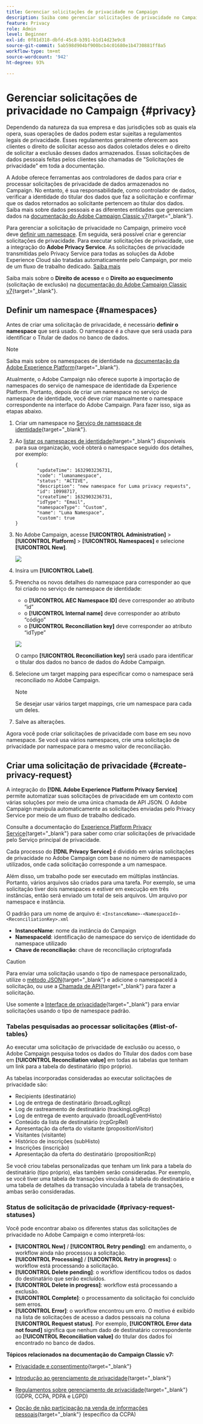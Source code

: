 ```yaml
---
title: Gerenciar solicitações de privacidade no Campaign
description: Saiba como gerenciar solicitações de privacidade no Campaign
feature: Privacy
role: Admin
level: Beginner
exl-id: 0f81d318-dbfd-45c8-b391-b1d14d23e9c8
source-git-commit: 5ab598d904bf900bcb4c01680e1b4730881ff8a5
workflow-type: tm+mt
source-wordcount: '942'
ht-degree: 93%

---
```


# Gerenciar solicitações de privacidade no Campaign {#privacy}

Dependendo da natureza da sua empresa e das jurisdições sob as quais ela opera, suas operações de dados podem estar sujeitas a regulamentos legais de privacidade. Esses regulamentos geralmente oferecem aos clientes o direito de solicitar acesso aos dados coletados deles e o direito de solicitar a exclusão desses dados armazenados. Essas solicitações de dados pessoais feitas pelos clientes são chamadas de &quot;Solicitações de privacidade&quot; em toda a documentação.

A Adobe oferece ferramentas aos controladores de dados para criar e processar solicitações de privacidade de dados armazenados no Campaign. No entanto, é sua responsabilidade, como controlador de dados, verificar a identidade do titular dos dados que faz a solicitação e confirmar que os dados retornados ao solicitante pertencem ao titular dos dados. Saiba mais sobre dados pessoais e as diferentes entidades que gerenciam dados na [documentação do Adobe Campaign Classic v7](https://experienceleague.adobe.com/docs/campaign-classic/using/getting-started/privacy/privacy-and-recommendations.html?lang=pt-BR#personal-data){target="_blank"}.


Para gerenciar a solicitação de privacidade no Campaign, primeiro você deve [definir um namespace](#namespaces). Em seguida, será possível criar e gerenciar solicitações de privacidade. Para executar solicitações de privacidade, use a integração do **Adobe Privacy Service**. As solicitações de privacidade transmitidas pelo Privacy Service para todas as soluções da Adobe Experience Cloud são tratadas automaticamente pelo Campaign, por meio de um fluxo de trabalho dedicado. [Saiba mais](#create-privacy-request)

Saiba mais sobre o **Direito de acesso** e o **Direito ao esquecimento** (solicitação de exclusão) na [documentação do Adobe Campaign Classic v7](https://experienceleague.adobe.com/docs/campaign-classic/using/getting-started/privacy/privacy-management.html?lang=pt-BR#right-access-forgotten){target="_blank"}.

<!--
>[!NOTE]
>
>This capability is available starting Campaign v8.3. To check your version, refer to [this section](compatibility-matrix.md#how-to-check-your-campaign-version-and-buildversion)-->

## Definir um namespace {#namespaces}

Antes de criar uma solicitação de privacidade, é necessário **definir o namespace** que será usado. O namespace é a chave que será usada para identificar o Titular de dados no banco de dados.

>[!NOTE]
>
>Saiba mais sobre os namespaces de identidade na [documentação da Adobe Experience Platform](https://experienceleague.adobe.com/docs/experience-platform/identity/namespaces.html?lang=pt-BR){target="_blank"}.

Atualmente, o Adobe Campaign não oferece suporte à importação de namespaces do serviço de namespace de identidade da Experience Platform. Portanto, depois de criar um namespace no serviço de namespace de identidade, você deve criar manualmente o namespace correspondente na interface do Adobe Campaign. Para fazer isso, siga as etapas abaixo.

<!--v7?
Three namespaces are available out-of-the-box: email, phone and mobile phone. If you need a different namespace (a recipient custom field, for example), you can create a new one from **[!UICONTROL Administration]** > **[!UICONTROL Platform]** > **[!UICONTROL Namespaces]**.

>[!NOTE]
>
>For optimal performance, it is recommended to use out-of-the-box namespaces.
-->

1. Criar um namespace no [Serviço de namespace de identidade](https://developer.adobe.com/experience-platform-apis/references/identity-service/#tag/Identity-Namespace){target="_blank"}.

1. Ao [listar os namespaces de identidade](https://developer.adobe.com/experience-platform-apis/references/identity-service/#operation/getIdNamespaces){target="_blank"} disponíveis para sua organização, você obterá o namespace seguido dos detalhes, por exemplo:

   ```
   {
           "updateTime": 1632903236731,
           "code": "lumanamespace",
           "status": "ACTIVE",
           "description": "new namespace for Luma privacy requests",
           "id": 10998717,
           "createTime": 1632903236731,
           "idType": "Email",
           "namespaceType": "Custom",
           "name": "Luma Namespace",
           "custom": true
   }
   ```

1. No Adobe Campaign, acesse **[!UICONTROL Administration]** > **[!UICONTROL Platform]** > **[!UICONTROL Namespaces]** e selecione **[!UICONTROL New]**.

   ![](assets/privacy-namespaces-new.png)

1. Insira um **[!UICONTROL Label]**.

1. Preencha os novos detalhes do namespace para corresponder ao que foi criado no serviço de namespace de identidade:

   * o **[!UICONTROL AEC Namespace ID]** deve corresponder ao atributo “id”
   * o **[!UICONTROL Internal name]** deve corresponder ao atributo “código”
   * o **[!UICONTROL Reconciliation key]** deve corresponder ao atributo “idType”

   ![](assets/privacy-namespaces-details.png)

   O campo **[!UICONTROL Reconciliation key]** será usado para identificar o titular dos dados no banco de dados do Adobe Campaign.

1. Selecione um target mapping <!--(**[!UICONTROL Recipients]**, **[!UICONTROL Real time event]** or **[!UICONTROL Subscriptions]**)--> para especificar como o namespace será reconciliado no Adobe Campaign.

   >[!NOTE]
   >
   >Se desejar usar vários target mappings, crie um namespace para cada um deles.

1. Salve as alterações.

Agora você pode criar solicitações de privacidade com base em seu novo namespace. Se você usa vários namespaces, crie uma solicitação de privacidade por namespace para o mesmo valor de reconciliação.

## Criar uma solicitação de privacidade {#create-privacy-request}

A integração do **[!DNL Adobe Experience Platform Privacy Service]** permite automatizar suas solicitações de privacidade em um contexto com várias soluções por meio de uma única chamada de API JSON. O Adobe Campaign manipula automaticamente as solicitações enviadas pelo Privacy Service por meio de um fluxo de trabalho dedicado.

Consulte a documentação do [Experience Platform Privacy Service](https://experienceleague.adobe.com/docs/experience-platform/privacy/home.html?lang=pt-BR){target="_blank"} para saber como criar solicitações de privacidade pelo Serviço principal de privacidade.

Cada processo do **[!DNL Privacy Service]** é dividido em várias solicitações de privacidade no Adobe Campaign com base no número de namespaces utilizados, onde cada solicitação corresponde a um namespace.

Além disso, um trabalho pode ser executado em múltiplas instâncias. Portanto, vários arquivos são criados para uma tarefa. Por exemplo, se uma solicitação tiver dois namespaces e estiver em execução em três instâncias, então será enviado um total de seis arquivos. Um arquivo por namespace e instância.

O padrão para um nome de arquivo é: `<InstanceName>-<NamespaceId>-<ReconciliationKey>.xml`

* **InstanceName**: nome da instância do Campaign
* **NamespaceId**: identificação de namespace do serviço de identidade do namespace utilizado
* **Chave de reconciliação**: chave de reconciliação criptografada

>[!CAUTION]
>
>Para enviar uma solicitação usando o tipo de namespace personalizado, utilize o [método JSON](https://experienceleague.adobe.com/docs/experience-platform/privacy/ui/user-guide.html?lang=pt-BR#json){target="_blank"} e adicione o namespaceId à solicitação, ou use a [Chamada de API](https://experienceleague.adobe.com/docs/experience-platform/privacy/api/privacy-jobs.html?lang=pt-BR#access-delete){target="_blank"} para fazer a solicitação.
>
>Use somente a [Interface de privacidade](https://experienceleague.adobe.com/docs/experience-platform/privacy/ui/user-guide.html?lang=pt-BR#request-builder){target="_blank"} para enviar solicitações usando o tipo de namespace padrão.

### Tabelas pesquisadas ao processar solicitações {#list-of-tables}

Ao executar uma solicitação de privacidade de exclusão ou acesso, o Adobe Campaign pesquisa todos os dados do Titular dos dados com base em **[!UICONTROL Reconciliation value]** em todas as tabelas que tenham um link para a tabela do destinatário (tipo próprio). 

As tabelas incorporadas consideradas ao executar solicitações de privacidade são:

* Recipients (destinatário)
* Log de entrega de destinatário (broadLogRcp)
* Log de rastreamento de destinatário (trackingLogRcp)
* Log de entrega de evento arquivado (broadLogEventHisto)
* Conteúdo da lista de destinatário (rcpGrpRel)
* Apresentação da oferta do visitante (propositionVisitor)
* Visitantes (visitante)
* Histórico de inscrições (subHisto)
* Inscrições (inscrição)
* Apresentação da oferta do destinatário (propositionRcp)

Se você criou tabelas personalizadas que tenham um link para a tabela do destinatário (tipo próprio), elas também serão consideradas. Por exemplo, se você tiver uma tabela de transações vinculada à tabela do destinatário e uma tabela de detalhes da transação vinculada à tabela de transações, ambas serão consideradas.
<!--
>[!CAUTION]
>
>If you perform Privacy batch requests using profile deletion workflows, please take into consideration the following remarks:
>* Profile deletion via workflows do not process children tables.
>* You need to handle the deletion for all the children tables.
>* Adobe recommends that you create an ETL workflow that add the lines to delete in the Privacy Access table and let the **[!UICONTROL Delete privacy requests data]** workflow perform the deletion. We suggest to limit to 200 profiles per day to delete for performance reasons.-->

### Status de solicitação de privacidade {#privacy-request-statuses}

Você pode encontrar abaixo os diferentes status das solicitações de privacidade no Adobe Campaign e como interpretá-los:

* **[!UICONTROL New]** / **[!UICONTROL Retry pending]**: em andamento, o workflow ainda não processou a solicitação.
* **[!UICONTROL Processing]** / **[!UICONTROL Retry in progress]**: o workflow está processando a solicitação.
* **[!UICONTROL Delete pending]**: o workflow identificou todos os dados do destinatário que serão excluídos.
* **[!UICONTROL Delete in progress]**: workflow está processando a exclusão.
* **[!UICONTROL Complete]**: o processamento da solicitação foi concluído sem erros.
* **[!UICONTROL Error]**: o workflow encontrou um erro. O motivo é exibido na lista de solicitações de acesso a dados pessoais na coluna **[!UICONTROL Request status]**. Por exemplo, **[!UICONTROL Error data not found]** significa que nenhum dado de destinatário correspondente ao **[!UICONTROL Reconciliation value]** do titular dos dados foi encontrado no banco de dados.

**Tópicos relacionados na documentação do Campaign Classic v7:**

* [Privacidade e consentimento](https://experienceleague.adobe.com/docs/campaign-classic/using/getting-started/privacy/privacy-and-recommendations.html?lang=pt-BR){target="_blank"}

* [Introdução ao gerenciamento de privacidade](https://experienceleague.adobe.com/docs/campaign-classic/using/getting-started/privacy/privacy-management.html?lang=pt-BR){target="_blank"}

* [Regulamentos sobre gerenciamento de privacidade](https://experienceleague.adobe.com/docs/campaign-classic/using/getting-started/privacy/privacy-management.html?lang=pt-BR#privacy-management-regulations){target="_blank"} (GDPR, CCPA, PDPA e LGPD)

* [Opção de não participação na venda de informações pessoais](https://experienceleague.adobe.com/docs/campaign-classic/using/getting-started/privacy/privacy-requests/privacy-requests-ccpa.html?lang=pt-BR){target="_blank"} (específico da CCPA)

